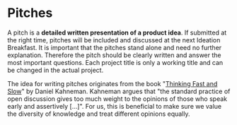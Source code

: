 # Pitches

A pitch is a **detailed written presentation of a product idea**. If submitted at the right time, pitches will be included and discussed at the next Ideation Breakfast. It is important that the pitches stand alone and need no further explanation. Therefore the pitch should be clearly written and answer the most important questions. Each project title is only a working title and can be changed in the actual project.

The idea for writing pitches originates from the book "[Thinking Fast and Slow](https://en.wikipedia.org/wiki/Thinking,_Fast_and_Slow)" by Daniel Kahneman. Kahneman argues that "the standard practice of open discussion gives too much weight to the opinions of those who speak early and assertively [...]". For us, this is beneficial to make sure we value the diversity of knowledge and treat different opinions equally.

